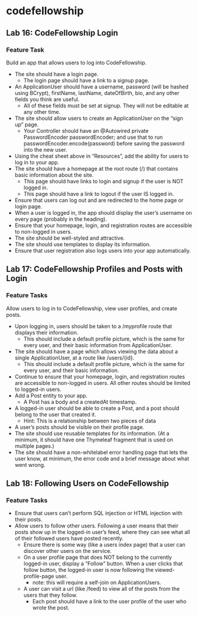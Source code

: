 # codefellowship
## Lab 16: CodeFellowship Login

### Feature Task
Build an app that allows users to log into CodeFellowship.
* The site should have a login page.
    * The login page should have a link to a signup page.
* An ApplicationUser should have a username, password (will be hashed using BCrypt), firstName, lastName, dateOfBirth, bio, and any other fields you think are useful.
    * All of these fields must be set at signup. They will not be editable at any other time.
* The site should allow users to create an ApplicationUser on the “sign up” page.
    * Your Controller should have an @Autowired private PasswordEncoder passwordEncoder; and use that to run passwordEncoder.encode(password) before saving the password into the new user.
* Using the cheat sheet above in “Resources”, add the ability for users to log in to your app.
* The site should have a homepage at the root route (/) that contains basic information about the site.
    * This page should have links to login and signup if the user is NOT logged in.
    * This page should have a link to logout if the user IS logged in.
* Ensure that users can log out and are redirected to the home page or login page.
* When a user is logged in, the app should display the user’s username on every page (probably in the heading).
* Ensure that your homepage, login, and registration routes are accessible to non-logged in users.
* The site should be well-styled and attractive.
* The site should use templates to display its information.
* Ensure that user registration also logs users into your app automatically.


## Lab 17: CodeFellowship Profiles and Posts with Login

### Feature Tasks

Allow users to log in to CodeFellowship, view user profiles, and create posts.
* Upon logging in, users should be taken to a /myprofile route that displays their information.
  * This should include a default profile picture, which is the same for every user, and their basic information from ApplicationUser.
* The site should have a page which allows viewing the data about a single ApplicationUser, at a route like /users/{id}.
  * This should include a default profile picture, which is the same for every user, and their basic information.
* Continue to ensure that your homepage, login, and registration routes are accessible to non-logged in users. All other routes should be limited to logged-in users.
* Add a Post entity to your app.
  * A Post has a body and a createdAt timestamp.
* A logged-in user should be able to create a Post, and a post should belong to the user that created it.
  * Hint: This is a relationship between two pieces of data
* A user’s posts should be visible on their profile page.
* The site should use reusable templates for its information. (At a minimum, it should have one Thymeleaf fragment that is used on multiple pages.)
* The site should have a non-whitelabel error handling page that lets the user know, at minimum, the error code and a brief message about what went wrong.



## Lab 18: Following Users on CodeFellowship

### Feature Tasks
* Ensure that users can’t perform SQL injection or HTML injection with their posts.
* Allow users to follow other users. Following a user means that their posts show up in the logged-in user’s feed, where they can see what all of their followed users have posted recently.
  * Ensure there is some way (like a users index page) that a user can discover other users on the service.
  * On a user profile page that does NOT belong to the currently logged-in user, display a “Follow” button. When a user clicks that follow button, the logged-in user is now following the viewed-profile-page user.
    * note: this will require a self-join on ApplicationUsers.
  * A user can visit a url (like /feed) to view all of the posts from the users that they follow.
    * Each post should have a link to the user profile of the user who wrote the post.